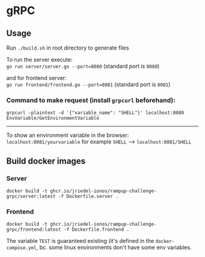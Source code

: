 # gRPC

## Usage
Run `./build.sh` in root directory to generate files

To run the server execute:   
`go run server/server.go --port=8080` (standard port is `8080`) 

and for frontend server:   
`go run frontend/frontend.go --port=8081` (standard port is `8081`)

### Command to make request (install `grpcurl` beforehand):
`grpcurl -plaintext -d '{"variable_name": "SHELL"}' localhost:8080 EnvVariable/GetEnvironmentVariable`

---

To show an environment variable in the browser:   
`localhost:8081/yourvariable` for example `SHELL` --> `localhost:8081/SHELL`

## Build docker images

### Server
`docker build -t ghcr.io/jriedel-ionos/rampup-challenge-grpc/server:latest -f Dockerfile.server .`
### Frontend
`docker build -t ghcr.io/jriedel-ionos/rampup-challenge-grpc/frontend:latest -f Dockerfile.frontend .`

The variable `TEST` is guaranteed existing (it's defined in the `docker-compose.yml`, bc. some linux environments don't have some env variables.